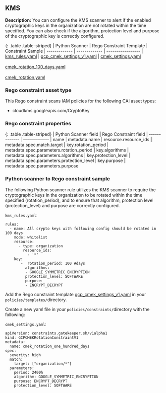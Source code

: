 ## KMS

**Description:** You can configure the KMS scanner to alert if the enabled 
cryptographic keys in the organization are not rotated within the time 
specified. You can also check if the algorithm, protection level and purpose 
of the cryptographic key is correctly configured.

{: .table .table-striped}
| Python Scanner | Rego Constraint Template | Constraint Sample
| ------------- | ------------- | -----------------
| [kms_rules.yaml](https://github.com/forseti-security/terraform-google-forseti/blob/master/modules/rules/templates/rules/kms_rules.yaml) | [gcp_cmek_settings_v1.yaml](https://github.com/forseti-security/policy-library/blob/master/policies/templates/gcp_cmek_settings_v1.yaml) | [cmek_settings.yaml](https://github.com/forseti-security/policy-library/blob/master/samples/cmek_settings.yaml)<br><br>[cmek_rotation_100_days.yaml](https://github.com/forseti-security/policy-library/blob/master/samples/cmek_rotation_100_days.yaml)<br><br>[cmek_rotation.yaml](https://github.com/forseti-security/policy-library/blob/master/samples/cmek_rotation.yaml)

### Rego constraint asset type

This Rego constraint scans IAM policies for the following CAI asset types:

- cloudkms.googleapis.com/CryptoKey

### Rego constraint properties

{: .table .table-striped}
| Python Scanner field | Rego Constraint field
| ------------- | -------------
| name | metadata.name
| resource.resource_ids | metadata.spec.match.target
| key.rotation_period | metadata.spec.parameters.rotation_period
| key.algorithms | metadata.spec.parameters.algorithms
| key.protection_level | metadata.spec.parameters.protection_level
| key.purpose | metadata.spec.parameters.purpose

### Python scanner to Rego constraint sample

The following Python scanner rule utilizes the KMS scanner to require the 
cryptographic keys in the organization to be rotated within the time specified 
(rotation_period), and to ensure that algorithm, protection level 
(protection_level) and purpose are correctly configured.

`kms_rules.yaml`:

```
rules:
  - name: All crypto keys with following config should be rotated in 100 days
    mode: whitelist
    resource:
      - type: organization
        resource_ids:
          - '*'
    key:
       -  rotation_period: 100 #days
         algorithms:
         - GOOGLE_SYMMETRIC_ENCRYPTION
         protection_level: SOFTWARE
         purpose:
         - ENCRYPT_DECRYPT
```

Add the Rego constraint template 
[gcp_cmek_settings_v1.yaml](https://github.com/forseti-security/policy-library/blob/master/policies/templates/gcp_cmek_settings_v1.yaml) 
in your `policies/templates/`directory.

Create a new yaml file in your `policies/constraints/`directory with the following:

`cmek_settings.yaml`:

```
apiVersion: constraints.gatekeeper.sh/v1alpha1
kind: GCPCMEKRotationConstraintV1
metadata:
  name: cmek_rotation_one_hundred_days
spec:
  severity: high
  match:
    target: ["organization/*"]
  parameters:
    period: 2400h
    algorithm: GOOGLE_SYMMETRIC_ENCRYPTION
    purpose: ENCRYPT_DECRYPT
    protection_level: SOFTWARE
```
